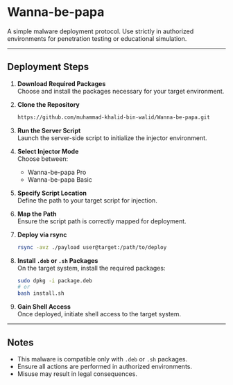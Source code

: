 
# Wanna-be-papa

A simple malware deployment protocol. Use strictly in authorized environments for penetration testing or educational simulation.

---

## Deployment Steps

1. **Download Required Packages**  
   Choose and install the packages necessary for your target environment.

2. **Clone the Repository**  
   ```bash
   https://github.com/muhammad-khalid-bin-walid/Wanna-be-papa.git
   ```

3. **Run the Server Script**  
   Launch the server-side script to initialize the injector environment.

4. **Select Injector Mode**  
   Choose between:
   - Wanna-be-papa Pro
   - Wanna-be-papa Basic

5. **Specify Script Location**  
   Define the path to your target script for injection.

6. **Map the Path**  
   Ensure the script path is correctly mapped for deployment.

7. **Deploy via rsync**  
   ```bash
   rsync -avz ./payload user@target:/path/to/deploy
   ```

8. **Install `.deb` or `.sh` Packages**  
   On the target system, install the required packages:
   ```bash
   sudo dpkg -i package.deb
   # or
   bash install.sh
   ```

9. **Gain Shell Access**  
   Once deployed, initiate shell access to the target system.

---

## Notes

- This malware is compatible only with `.deb` or `.sh` packages.
- Ensure all actions are performed in authorized environments.
- Misuse may result in legal consequences.
```

